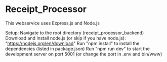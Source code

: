 # Receipt_Processor

This webservice uses Express.js and Node.js

Setup:
Navigate to the root directory (receipt_processor_backend)
Download and Install node.js (or skip if you have node.js): "https://nodejs.org/en/download"
Run "npm install" to install the dependencies (listed in package.json)
Run "npm run dev" to start the development server on port 5001 (or change the port in .env and bin/www)